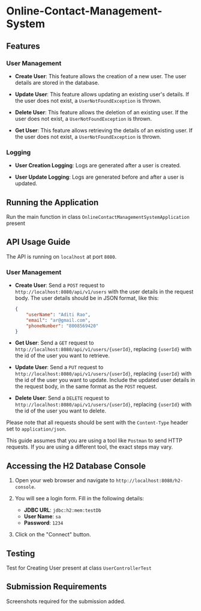 # Online-Contact-Management-System

## Features

### User Management

- **Create User**: This feature allows the creation of a new user. The user details are stored in the database.

- **Update User**: This feature allows updating an existing user's details. If the user does not exist, a `UserNotFoundException` is thrown.

- **Delete User**: This feature allows the deletion of an existing user. If the user does not exist, a `UserNotFoundException` is thrown.

- **Get User**: This feature allows retrieving the details of an existing user. If the user does not exist, a `UserNotFoundException` is thrown.

### Logging

- **User Creation Logging**: Logs are generated after a user is created.

- **User Update Logging**: Logs are generated before and after a user is updated.

## Running the Application

Run the main function in class `OnlineContactManagementSystemApplication` present

## API Usage Guide

The API is running on `localhost` at port `8080`.

### User Management

- **Create User**: Send a `POST` request to `http://localhost:8080/api/v1/users` with the user details in the request body. The user details should be in JSON format, like this:

    ```json
    {
        "userName": "Aditi Rao",
        "email": "ar@gmail.com",
        "phoneNumber": "8008569420"
    }
    ```

- **Get User**: Send a `GET` request to `http://localhost:8080/api/v1/users/{userId}`, replacing `{userId}` with the id of the user you want to retrieve.

- **Update User**: Send a `PUT` request to `http://localhost:8080/api/v1/users/{userId}`, replacing `{userId}` with the id of the user you want to update. Include the updated user details in the request body, in the same format as the `POST` request.

- **Delete User**: Send a `DELETE` request to `http://localhost:8080/api/v1/users/{userId}`, replacing `{userId}` with the id of the user you want to delete.

Please note that all requests should be sent with the `Content-Type` header set to `application/json`.

This guide assumes that you are using a tool like `Postman` to send HTTP requests. If you are using a different tool, the exact steps may vary.

## Accessing the H2 Database Console

1. Open your web browser and navigate to `http://localhost:8080/h2-console`.

2. You will see a login form. Fill in the following details:

    - **JDBC URL**: `jdbc:h2:mem:testDb`
    - **User Name**: `sa`
    - **Password**: `1234`

3. Click on the "Connect" button.

## Testing

Test for Creating User present at class `UserControllerTest` 

## Submission Requirements

Screenshots required for the submission added.
